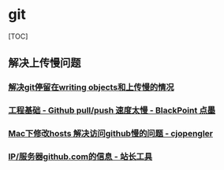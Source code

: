 # git

[TOC]

## 解决上传慢问题

### [解决git停留在writing objects和上传慢的情况](https://www.jianshu.com/p/704dc6b0bb18)

### [工程基础 - Github pull/push 速度太慢 - BlackPoint 点墨](https://blog.csdn.net/Edin_BlackPoint/article/details/73090922)

### [Mac下修改hosts 解决访问github慢的问题 - cjopengler](https://blog.csdn.net/cjopengler/article/details/45603171)

### [IP/服务器github.com的信息 - 站长工具](http://ip.tool.chinaz.com/github.com)

